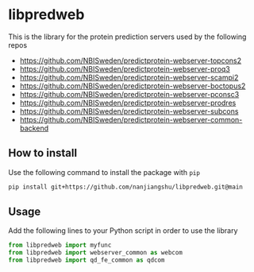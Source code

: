 # libpredweb
This is the library for the protein prediction servers used by the following repos

- https://github.com/NBISweden/predictprotein-webserver-topcons2
- https://github.com/NBISweden/predictprotein-webserver-proq3
- https://github.com/NBISweden/predictprotein-webserver-scampi2
- https://github.com/NBISweden/predictprotein-webserver-boctopus2
- https://github.com/NBISweden/predictprotein-webserver-pconsc3
- https://github.com/NBISweden/predictprotein-webserver-prodres
- https://github.com/NBISweden/predictprotein-webserver-subcons
- https://github.com/NBISweden/predictprotein-webserver-common-backend


## How to install 

Use the following command to install the package with `pip`

```bash
pip install git+https://github.com/nanjiangshu/libpredweb.git@main
```
## Usage

Add the following lines to your Python script in order to use the library
```python
from libpredweb import myfunc
from libpredweb import webserver_common as webcom
from libpredweb import qd_fe_common as qdcom
```
